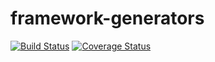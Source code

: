 # framework-generators

[![Build Status](https://travis-ci.org/CJSCommonPlatform/framework-generators.svg?branch=master)](https://travis-ci.org/CJSCommonPlatform/framework-generators) [![Coverage Status](https://coveralls.io/repos/github/CJSCommonPlatform/framework-generators/badge.svg?branch=master)](https://coveralls.io/github/CJSCommonPlatform/framework-generators?branch=master)

